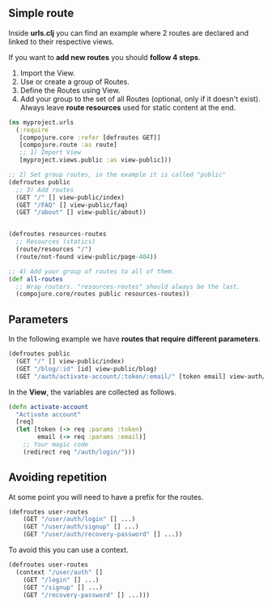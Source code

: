 ## Simple route

Inside **urls.clj** you can find an example where 2 routes are declared and linked to their respective views.

If you want to **add new routes** you should **follow 4 steps**.

1. Import the View.
2. Use or create a group of Routes.
3. Define the Routes using View.
4. Add your group to the set of all Routes (optional, only if it doesn't exist). Always leave **route resources** used for static content at the end.


``` clojure
(ns myproject.urls
  (:require
   [compojure.core :refer [defroutes GET]]
   [compojure.route :as route]
   ;; 1) Import View
   [myproject.views.public :as view-public]))

;; 2) Set group routes, in the example it is called "public"
(defroutes public
  ;; 3) Add routes
  (GET "/" [] view-public/index)
  (GET "/FAQ" [] view-public/faq)
  (GET "/about" [] view-public/about))


(defroutes resources-routes
  ;; Resources (statics)
  (route/resources "/")
  (route/not-found view-public/page-404))

;; 4) Add your group of routes to all of them.
(def all-routes
  ;; Wrap routers. "resources-routes" should always be the last.
  (compojure.core/routes public resources-routes))
```

## Parameters

In the following example we have **routes that require different parameters**.

``` clojure
(defroutes public
  (GET "/" [] view-public/index)
  (GET "/blog/:id" [id] view-public/blog)
  (GET "/auth/activate-account/:token/:email/" [token email] view-auth/activate-account))
```

In the **View**, the variables are collected as follows.

``` clojure
(defn activate-account
  "Activate account"
  [req]
  (let [token (-> req :params :token)
        email (-> req :params :email)]
    ;; Your magic code
    (redirect req "/auth/login/")))
```

## Avoiding repetition

At some point you will need to have a prefix for the routes.

``` clojure
(defroutes user-routes
    (GET "/user/auth/login" [] ...)
    (GET "/user/auth/signup" [] ...)
    (GET "/user/auth/recovery-password" [] ...))
```

To avoid this you can use a context.

``` clojure
(defroutes user-routes
  (context "/user/auth" []
    (GET "/login" [] ...)
    (GET "/signup" [] ...)
    (GET "/recovery-password" [] ...)))
```

